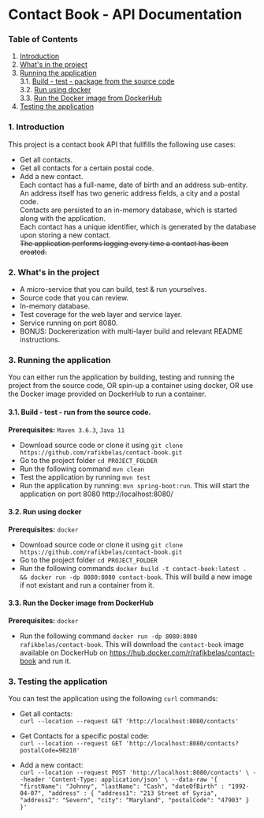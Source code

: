 # Contact Book - API Documentation

### Table of Contents
1. [Introduction](#introduction)
2. [What's in the project](#about)
3. [Running the application](#running)  
  3.1. [Build - test - package from the source code](#source)  
  3.2. [Run using docker](#docker)  
  3.3. [Run the Docker image from DockerHub](#hub)  
4. [Testing the application](#testing)

<a name="introduction"></a>
### 1. Introduction
This project is a contact book API that fullfills the following use cases:
- Get all contacts.
- Get all contacts for a certain postal code.
- Add a new contact.  
Each contact has a full-name, date of birth and an address sub-entity.  
An address itself has two generic address fields, a city and a postal code.  
Contacts are persisted to an in-memory database, which is started along with the
application.  
Each contact has a unique identifier, which is generated by the database upon
storing a new contact.  
~~The application performs logging every time a contact has been created.~~

<a name="about"></a>
### 2. What's in the project
- A micro-service that you can build, test & run yourselves.
- Source code that you can review.
- In-memory database.
- Test coverage for the web layer and service layer.
- Service running on port 8080.
- BONUS: Dockererization with multi-layer build and relevant README instructions.
   
<a name="running"></a>
### 3. Running the application
You can either run the application by building, testing and running the project from the source code, OR spin-up a container using docker, OR use the Docker image provided on DockerHub to run a container.

<a name="source"></a>
#### 3.1. Build - test - run from the source code.
**Prerequisites:** `Maven 3.6.3`, `Java 11`
- Download source code or clone it using `git clone https://github.com/rafikbelas/contact-book.git`
- Go to the project folder `cd PROJECT_FOLDER`
- Run the following command `mvn clean`
- Test the application by running `mvn test`
- Run the application by running: `mvn spring-boot:run`. This will start the application on port 8080 http://localhost:8080/

<a name="docker"></a>
#### 3.2. Run using docker
**Prerequisites:** `docker`
- Download source code or clone it using `git clone https://github.com/rafikbelas/contact-book.git`
- Go to the project folder `cd PROJECT_FOLDER`
- Run the following commands `docker build -t contact-book:latest . && docker run -dp 8080:8080 contact-book`. This will build a new image if not existant and run a container from it.

<a name="hub"></a>
#### 3.3. Run the Docker image from DockerHub
**Prerequisites:** `docker`
- Run the following command 
`docker run -dp 8080:8080 rafikbelas/contact-book`. This will download the `contact-book` image available on DockerHub on https://hub.docker.com/r/rafikbelas/contact-book and run it.

<a name="testing"></a>
### 3. Testing the application
You can test the application using the following `curl` commands:

- Get all contacts:  
`curl --location --request GET 'http://localhost:8080/contacts'`

- Get Contacts for a specific postal code:  
`curl --location --request GET 'http://localhost:8080/contacts?postalCode=90210'`

- Add a new contact:  
`curl --location --request POST 'http://localhost:8080/contacts' \
--header 'Content-Type: application/json' \
--data-raw '{
    "firstName": "Johnny",
    "lastName": "Cash",
    "dateOfBirth" : "1992-04-07",
    "address" : {
        "address1": "213 Street of Syria",
        "address2": "Severn",
        "city": "Maryland",
        "postalCode": "47903"
    }
}'`